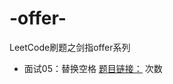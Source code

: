 # -offer-
LeetCode刷题之剑指offer系列<br>
* 面试05：替换空格                   [题目链接：](https://leetcode-cn.com/problems/ti-huan-kong-ge-lcof/)        次数

